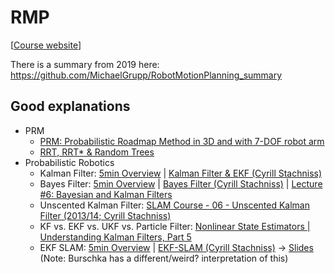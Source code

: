 # RMP

[[Course website](https://mvp.in.tum.de/courses/motion/index.html)]

There is a summary from 2019 here: https://github.com/MichaelGrupp/RobotMotionPlanning_summary

## Good explanations

- PRM
  - [PRM: Probabilistic Roadmap Method in 3D and with 7-DOF robot arm](https://www.youtube.com/watch?v=tlFVbHENPCI)
  - [RRT, RRT* & Random Trees](https://www.youtube.com/watch?v=Ob3BIJkQJEw)
- Probabilistic Robotics
  - Kalman Filter: [5min Overview](https://www.youtube.com/watch?v=o_HW6GnLqvg) | [Kalman Filter & EKF (Cyrill Stachniss)](https://www.youtube.com/watch?v=E-6paM_Iwfc)
  - Bayes Filter:  [5min Overview](https://www.youtube.com/watch?v=oUq0a8jHSQg) | [Bayes Filter (Cyrill Stachniss)](https://www.youtube.com/watch?v=0lKHFJpaZvE) | [Lecture #6: Bayesian and Kalman Filters](http://stefanosnikolaidis.net/course-files/CS545/Lecture6.pdf)
  - Unscented Kalman Filter: [SLAM Course - 06 - Unscented Kalman Filter (2013/14; Cyrill Stachniss)](https://www.youtube.com/watch?v=DWDzmweTKsQ)
  - KF vs. EKF vs. UKF vs. Particle Filter: [Nonlinear State Estimators | Understanding Kalman Filters, Part 5](https://www.youtube.com/watch?v=Vefia3JMeHE)
  - EKF SLAM: [5min Overview](https://www.youtube.com/watch?v=BuRCJ2fegcc) | [EKF-SLAM (Cyrill Stachniss)](https://www.youtube.com/watch?v=X30sEgIws0g&t=1s) -> [Slides](https://www.ipb.uni-bonn.de/html/teaching/photo12-2021/2021-pho2-16-ekf-slam.pptx.pdf) (Note: Burschka has a different/weird? interpretation of this)
